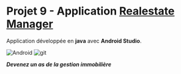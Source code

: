 # Projet 9 - Application [Realestate Manager](https://github.com/gtdevgit/P9)

Application développée en **java** avec **Android Studio**.

![Android](https://img.shields.io/badge/Android-Studio-blue)
![git](https://img.shields.io/github/languages/code-size/gtdevgit/P9)

***Devenez un as de la gestion immobilière***

